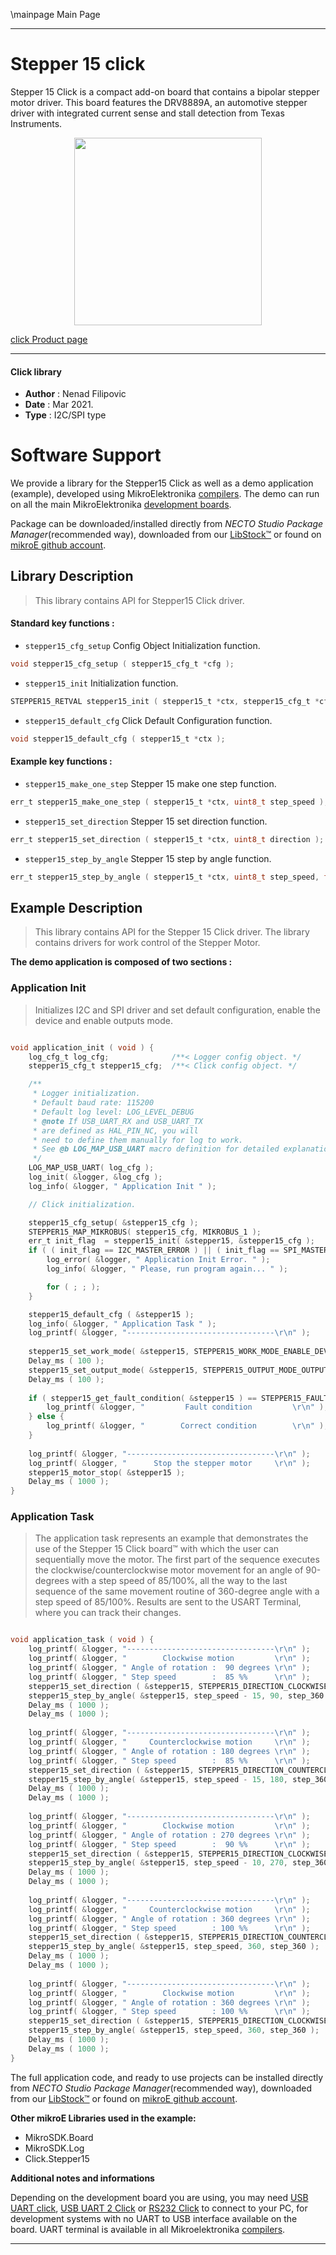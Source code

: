 \mainpage Main Page

---
# Stepper 15 click

Stepper 15 Click is a compact add-on board that contains a bipolar stepper motor driver. This board features the DRV8889A, an automotive stepper driver with integrated current sense and stall detection from Texas Instruments.

<p align="center">
  <img src="https://download.mikroe.com/images/click_for_ide/stepper_15_click.png" height=300px>
</p>

[click Product page](https://www.mikroe.com/stepper-15-click)

---


#### Click library

- **Author**        : Nenad Filipovic
- **Date**          : Mar 2021.
- **Type**          : I2C/SPI type


# Software Support

We provide a library for the Stepper15 Click
as well as a demo application (example), developed using MikroElektronika
[compilers](https://www.mikroe.com/necto-studio).
The demo can run on all the main MikroElektronika [development boards](https://www.mikroe.com/development-boards).

Package can be downloaded/installed directly from *NECTO Studio Package Manager*(recommended way), downloaded from our [LibStock&trade;](https://libstock.mikroe.com) or found on [mikroE github account](https://github.com/MikroElektronika/mikrosdk_click_v2/tree/master/clicks).

## Library Description

> This library contains API for Stepper15 Click driver.

#### Standard key functions :

- `stepper15_cfg_setup` Config Object Initialization function.
```c
void stepper15_cfg_setup ( stepper15_cfg_t *cfg );
```

- `stepper15_init` Initialization function.
```c
STEPPER15_RETVAL stepper15_init ( stepper15_t *ctx, stepper15_cfg_t *cfg );
```

- `stepper15_default_cfg` Click Default Configuration function.
```c
void stepper15_default_cfg ( stepper15_t *ctx );
```

#### Example key functions :

- `stepper15_make_one_step` Stepper 15 make one step function.
```c
err_t stepper15_make_one_step ( stepper15_t *ctx, uint8_t step_speed );
```

- `stepper15_set_direction` Stepper 15 set direction function.
```c
err_t stepper15_set_direction ( stepper15_t *ctx, uint8_t direction );
```

- `stepper15_step_by_angle` Stepper 15 step by angle function.
```c
err_t stepper15_step_by_angle ( stepper15_t *ctx, uint8_t step_speed, float angle, uint16_t step_360 );
```

## Example Description

> This library contains API for the Stepper 15 Click driver.
> The library contains drivers for work control of the Stepper Motor.

**The demo application is composed of two sections :**

### Application Init

> Initializes I2C and SPI driver and set default configuration,
> enable the device and enable outputs mode.

```c

void application_init ( void ) {
    log_cfg_t log_cfg;              /**< Logger config object. */
    stepper15_cfg_t stepper15_cfg;  /**< Click config object. */

    /** 
     * Logger initialization.
     * Default baud rate: 115200
     * Default log level: LOG_LEVEL_DEBUG
     * @note If USB_UART_RX and USB_UART_TX 
     * are defined as HAL_PIN_NC, you will 
     * need to define them manually for log to work. 
     * See @b LOG_MAP_USB_UART macro definition for detailed explanation.
     */
    LOG_MAP_USB_UART( log_cfg );
    log_init( &logger, &log_cfg );
    log_info( &logger, " Application Init " );

    // Click initialization.

    stepper15_cfg_setup( &stepper15_cfg );
    STEPPER15_MAP_MIKROBUS( stepper15_cfg, MIKROBUS_1 );
    err_t init_flag  = stepper15_init( &stepper15, &stepper15_cfg );
    if ( ( init_flag == I2C_MASTER_ERROR ) || ( init_flag == SPI_MASTER_ERROR ) ) {
        log_error( &logger, " Application Init Error. " );
        log_info( &logger, " Please, run program again... " );

        for ( ; ; );
    }

    stepper15_default_cfg ( &stepper15 );
    log_info( &logger, " Application Task " );
    log_printf( &logger, "---------------------------------\r\n" );
    
    stepper15_set_work_mode( &stepper15, STEPPER15_WORK_MODE_ENABLE_DEVICE );
    Delay_ms ( 100 );
    stepper15_set_output_mode( &stepper15, STEPPER15_OUTPUT_MODE_OUTPUTS_ENABLE );
    Delay_ms ( 100 );
    
    if ( stepper15_get_fault_condition( &stepper15 ) == STEPPER15_FAULT_CONDITION ) {
        log_printf( &logger, "         Fault condition         \r\n" );   
    } else {
        log_printf( &logger, "        Correct condition        \r\n" );
    }
    
    log_printf( &logger, "---------------------------------\r\n" );
    log_printf( &logger, "      Stop the stepper motor     \r\n" );
    stepper15_motor_stop( &stepper15 );
    Delay_ms ( 1000 );
}

```

### Application Task

> The application task represents an example that demonstrates 
> the use of the Stepper 15 Click board™ 
> with which the user can sequentially move the motor. 
> The first part of the sequence executes the clockwise/counterclockwise motor movement
> for an angle of 90-degrees with a step speed of 85/100%, 
> all the way to the last sequence of the same movement routine of 360-degree angle
> with a step speed of 85/100%. 
> Results are sent to the USART Terminal, where you can track their changes.

```c

void application_task ( void ) {
    log_printf( &logger, "---------------------------------\r\n" );
    log_printf( &logger, "        Clockwise motion         \r\n" );
    log_printf( &logger, " Angle of rotation :  90 degrees \r\n" );
    log_printf( &logger, " Step speed        :  85 %%      \r\n" );
    stepper15_set_direction ( &stepper15, STEPPER15_DIRECTION_CLOCKWISE );
    stepper15_step_by_angle( &stepper15, step_speed - 15, 90, step_360 );
    Delay_ms ( 1000 );
    Delay_ms ( 1000 );
    
    log_printf( &logger, "---------------------------------\r\n" );
    log_printf( &logger, "     Counterclockwise motion     \r\n" );
    log_printf( &logger, " Angle of rotation : 180 degrees \r\n" );
    log_printf( &logger, " Step speed        :  85 %%      \r\n" );
    stepper15_set_direction ( &stepper15, STEPPER15_DIRECTION_COUNTERCLOCKWISE );
    stepper15_step_by_angle( &stepper15, step_speed - 15, 180, step_360 );
    Delay_ms ( 1000 );
    Delay_ms ( 1000 );
    
    log_printf( &logger, "---------------------------------\r\n" );
    log_printf( &logger, "        Clockwise motion         \r\n" );
    log_printf( &logger, " Angle of rotation : 270 degrees \r\n" );
    log_printf( &logger, " Step speed        :  90 %%      \r\n" );
    stepper15_set_direction ( &stepper15, STEPPER15_DIRECTION_CLOCKWISE );
    stepper15_step_by_angle( &stepper15, step_speed - 10, 270, step_360 );
    Delay_ms ( 1000 );
    Delay_ms ( 1000 );
    
    log_printf( &logger, "---------------------------------\r\n" );
    log_printf( &logger, "     Counterclockwise motion     \r\n" );
    log_printf( &logger, " Angle of rotation : 360 degrees \r\n" );
    log_printf( &logger, " Step speed        : 100 %%      \r\n" );
    stepper15_set_direction ( &stepper15, STEPPER15_DIRECTION_COUNTERCLOCKWISE );
    stepper15_step_by_angle( &stepper15, step_speed, 360, step_360 );
    Delay_ms ( 1000 );
    Delay_ms ( 1000 );
    
    log_printf( &logger, "---------------------------------\r\n" );
    log_printf( &logger, "        Clockwise motion         \r\n" );
    log_printf( &logger, " Angle of rotation : 360 degrees \r\n" );
    log_printf( &logger, " Step speed        : 100 %%      \r\n" );
    stepper15_set_direction ( &stepper15, STEPPER15_DIRECTION_CLOCKWISE );
    stepper15_step_by_angle( &stepper15, step_speed, 360, step_360 );
    Delay_ms ( 1000 );
    Delay_ms ( 1000 );
}

```

The full application code, and ready to use projects can be installed directly from *NECTO Studio Package Manager*(recommended way), downloaded from our [LibStock&trade;](https://libstock.mikroe.com) or found on [mikroE github account](https://github.com/MikroElektronika/mikrosdk_click_v2/tree/master/clicks).

**Other mikroE Libraries used in the example:**

- MikroSDK.Board
- MikroSDK.Log
- Click.Stepper15

**Additional notes and informations**

Depending on the development board you are using, you may need
[USB UART click](https://www.mikroe.com/usb-uart-click),
[USB UART 2 Click](https://www.mikroe.com/usb-uart-2-click) or
[RS232 Click](https://www.mikroe.com/rs232-click) to connect to your PC, for
development systems with no UART to USB interface available on the board. UART
terminal is available in all Mikroelektronika
[compilers](https://shop.mikroe.com/compilers).

---
